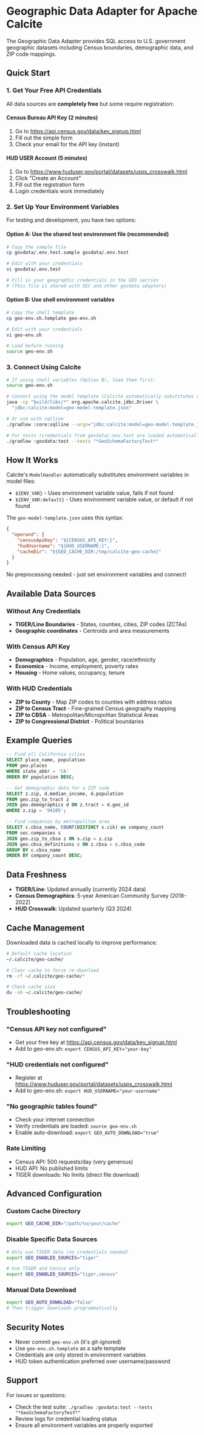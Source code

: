 # Geographic Data Adapter for Apache Calcite

The Geographic Data Adapter provides SQL access to U.S. government geographic datasets including Census boundaries, demographic data, and ZIP code mappings.

## Quick Start

### 1. Get Your Free API Credentials

All data sources are **completely free** but some require registration:

#### Census Bureau API Key (2 minutes)
1. Go to https://api.census.gov/data/key_signup.html
2. Fill out the simple form
3. Check your email for the API key (instant)

#### HUD USER Account (5 minutes)
1. Go to https://www.huduser.gov/portal/datasets/usps_crosswalk.html
2. Click "Create an Account"
3. Fill out the registration form
4. Login credentials work immediately

### 2. Set Up Your Environment Variables

For testing and development, you have two options:

#### Option A: Use the shared test environment file (recommended)
```bash
# Copy the sample file
cp govdata/.env.test.sample govdata/.env.test

# Edit with your credentials
vi govdata/.env.test

# Fill in your geographic credentials in the GEO section
# (This file is shared with SEC and other govdata adapters)
```

#### Option B: Use shell environment variables
```bash
# Copy the shell template
cp geo-env.sh.template geo-env.sh

# Edit with your credentials
vi geo-env.sh

# Load before running
source geo-env.sh
```

### 3. Connect Using Calcite

```bash
# If using shell variables (Option B), load them first:
source geo-env.sh

# Connect using the model template (Calcite automatically substitutes ${ENV_VAR} placeholders)
java -cp "build/libs/*" org.apache.calcite.jdbc.Driver \
  "jdbc:calcite:model=geo-model-template.json"

# Or use with sqlline
./gradlew :core:sqlline --args="jdbc:calcite:model=geo-model-template.json"

# For tests (credentials from govdata/.env.test are loaded automatically):
./gradlew :govdata:test --tests "*GeoSchemaFactoryTest*"
```

## How It Works

Calcite's `ModelHandler` automatically substitutes environment variables in model files:
- `${ENV_VAR}` - Uses environment variable value, fails if not found
- `${ENV_VAR:default}` - Uses environment variable value, or default if not found

The `geo-model-template.json` uses this syntax:
```json
{
  "operand": {
    "censusApiKey": "${CENSUS_API_KEY:}",
    "hudUsername": "${HUD_USERNAME:}",
    "cacheDir": "${GEO_CACHE_DIR:/tmp/calcite-geo-cache}"
  }
}
```

No preprocessing needed - just set environment variables and connect!

## Available Data Sources

### Without Any Credentials
- **TIGER/Line Boundaries** - States, counties, cities, ZIP codes (ZCTAs)
- **Geographic coordinates** - Centroids and area measurements

### With Census API Key
- **Demographics** - Population, age, gender, race/ethnicity
- **Economics** - Income, employment, poverty rates
- **Housing** - Home values, occupancy, tenure

### With HUD Credentials
- **ZIP to County** - Map ZIP codes to counties with address ratios
- **ZIP to Census Tract** - Fine-grained Census geography mapping
- **ZIP to CBSA** - Metropolitan/Micropolitan Statistical Areas
- **ZIP to Congressional District** - Political boundaries

## Example Queries

```sql
-- Find all California cities
SELECT place_name, population
FROM geo.places
WHERE state_abbr = 'CA'
ORDER BY population DESC;

-- Get demographic data for a ZIP code
SELECT z.zip, d.median_income, d.population
FROM geo.zip_to_tract z
JOIN geo.demographics d ON z.tract = d.geo_id
WHERE z.zip = '94105';

-- Find companies by metropolitan area
SELECT c.cbsa_name, COUNT(DISTINCT s.cik) as company_count
FROM sec.companies s
JOIN geo.zip_to_cbsa z ON s.zip = z.zip
JOIN geo.cbsa_definitions c ON z.cbsa = c.cbsa_code
GROUP BY c.cbsa_name
ORDER BY company_count DESC;
```

## Data Freshness

- **TIGER/Line**: Updated annually (currently 2024 data)
- **Census Demographics**: 5-year American Community Survey (2018-2022)
- **HUD Crosswalk**: Updated quarterly (Q3 2024)

## Cache Management

Downloaded data is cached locally to improve performance:

```bash
# Default cache location
~/.calcite/geo-cache/

# Clear cache to force re-download
rm -rf ~/.calcite/geo-cache/*

# Check cache size
du -sh ~/.calcite/geo-cache/
```

## Troubleshooting

### "Census API key not configured"
- Get your free key at https://api.census.gov/data/key_signup.html
- Add to geo-env.sh: `export CENSUS_API_KEY="your-key"`

### "HUD credentials not configured"
- Register at https://www.huduser.gov/portal/datasets/usps_crosswalk.html
- Add to geo-env.sh: `export HUD_USERNAME="your-username"`

### "No geographic tables found"
- Check your internet connection
- Verify credentials are loaded: `source geo-env.sh`
- Enable auto-download: `export GEO_AUTO_DOWNLOAD="true"`

### Rate Limiting
- Census API: 500 requests/day (very generous)
- HUD API: No published limits
- TIGER downloads: No limits (direct file download)

## Advanced Configuration

### Custom Cache Directory
```bash
export GEO_CACHE_DIR="/path/to/your/cache"
```

### Disable Specific Data Sources
```bash
# Only use TIGER data (no credentials needed)
export GEO_ENABLED_SOURCES="tiger"

# Use TIGER and Census only
export GEO_ENABLED_SOURCES="tiger,census"
```

### Manual Data Download
```bash
export GEO_AUTO_DOWNLOAD="false"
# Then trigger downloads programmatically
```

## Security Notes

- Never commit `geo-env.sh` (it's git-ignored)
- Use `geo-env.sh.template` as a safe template
- Credentials are only stored in environment variables
- HUD token authentication preferred over username/password

## Support

For issues or questions:
- Check the test suite: `./gradlew :govdata:test --tests "*GeoSchemaFactoryTest*"`
- Review logs for credential loading status
- Ensure all environment variables are properly exported
